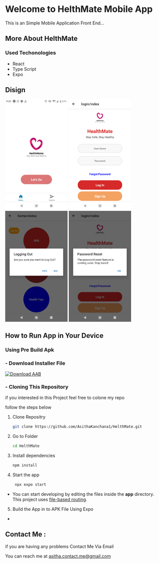 # Welcome to HelthMate Mobile App

This is an Simple Mobile Application Front End...

## More About HelthMate 


### Used Techonologies 

- React 
- Type Script
- Expo

## Disign 

<p float="left">
  <img src="/GithubReadMeCon/start.png" width="200" />
  <img src="/GithubReadMeCon/Loging.png" width="200" />
  <img src="/GithubReadMeCon/logout.png" width="200" />
  <img src="/GithubReadMeCon/fogetpass.png" width="200" />
</p>

## How to Run App in Your Device 

### Using Pre Build Apk 

### - Download Installer File 
[![Download AAB](https://img.shields.io/badge/Download-File-blue)](https://drive.google.com/drive/folders/1EPjDk1MARBy1yvZAKF5Gc0LQimjQquMe?usp=sharing)

### - Cloning This Repository 
if you interested in this Project feel free to colone my repo 

follow the steps below
1. Clone Repositry

   ```bash
   git clone https://github.com/AsithaKanchana1/HelthMate.git
   ```
2. Go to Folder 

   ```bash
   cd HelthMate
   ```

3. Install dependencies

   ```bash
   npm install
   ```

4. Start the app

   ```bash
    npx expo start
   ```

- You can start developing by editing the files inside the **app** directory. This project uses [file-based routing](https://docs.expo.dev/router/introduction).

5. Build the App in to APK File Using Expo

- 
## Contact Me :

if you are having any problems Contact Me Via Email

You can reach me at [asitha.contact.me@gmail.com](mailto:asitha.contact.me@gmail.com)
